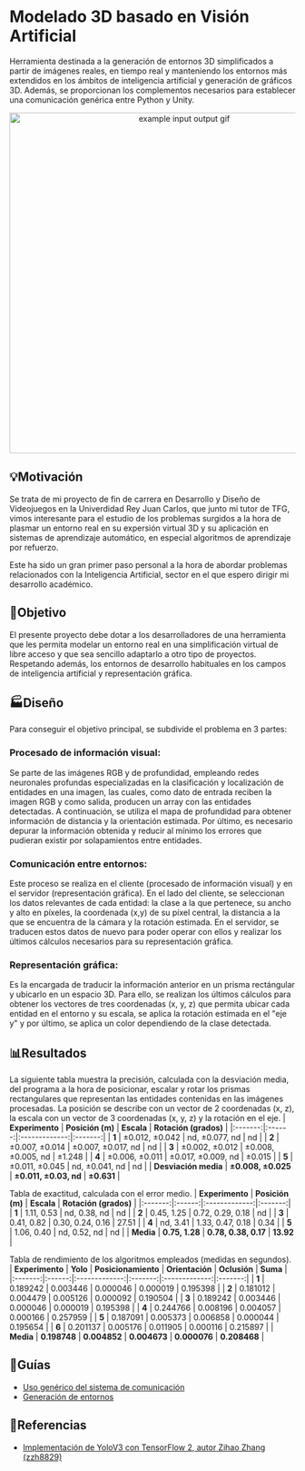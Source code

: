 # Modelado 3D basado en Visión Artificial
Herramienta destinada a la generación de entornos 3D simplificados a partir de imágenes reales, en tiempo real y manteniendo los entornos más extendidos en los ámbitos de inteligencia artificial y generación de gráficos 3D. Además, se proporcionan los complementos necesarios para establecer una comunicación genérica entre Python y Unity.

<p align="center">
  <img src="docs/Images/githubgif.gif" alt="example input output gif" width="600" />
</p>

## :bulb:Motivación
Se trata de mi proyecto de fin de carrera en Desarrollo y Diseño de Videojuegos en la Univerdidad Rey Juan Carlos, que junto mi tutor de TFG, vimos interesante para el estudio de los problemas surgidos a la hora de plasmar un entorno real en su expersión virtual 3D y su aplicación en sistemas de aprendizaje automático, en especial algoritmos de aprendizaje por refuerzo.

Este ha sido un gran primer paso personal a la hora de abordar problemas relacionados con la Inteligencia Artificial, sector en el que espero dirigir mi desarrollo académico. 

## :checkered_flag:Objetivo
El presente proyecto debe dotar a los desarrolladores de una herramienta que les permita modelar un entorno real en una simplificación virtual de libre acceso y que sea sencillo adaptarlo a otro tipo de proyectos. Respetando además, los entornos de desarrollo habituales en los campos de inteligencia artificial y representación gráfica.

## :factory:Diseño
Para conseguir el objetivo principal, se subdivide el problema en 3 partes:
### Procesado de información visual:
Se parte de las imágenes RGB y de profundidad, empleando redes neuronales profundas especializadas en la clasificación y localización de entidades en una imagen, las cuales, como dato de entrada reciben la imagen RGB y como salida, producen un array con las entidades detectadas. A continuación, se utiliza el mapa de profundidad para obtener información de distancia y la orientación estimada. Por último, es necesario depurar la información obtenida y reducir al mínimo los errores que pudieran existir por solapamientos entre entidades.
### Comunicación entre entornos:
Este proceso se realiza en el cliente (procesado de información visual) y en el servidor (representación gráfica). En el lado del cliente, se seleccionan los datos relevantes de cada entidad: la clase a la que pertenece, su ancho y alto en píxeles, la coordenada (x,y) de su píxel central, la distancia a la que se encuentra de la cámara y la rotación estimada. En el servidor, se traducen estos datos de nuevo para poder operar con ellos y realizar los últimos cálculos necesarios para su representación gráfica.
### Representación gráfica:
Es la encargada de traducir la información anterior en un prisma rectángular y ubicarlo en un espacio 3D. Para ello, se realizan los últimos cálculos para obtener los vectores de tres coordenadas (x, y, z) que permita ubicar cada entidad en el entorno y su escala, se aplica la rotación estimada en el "eje y" y por último, se aplica un color dependiendo de la clase detectada.

## :bar_chart:Resultados
La siguiente tabla muestra la precisión, calculada con la desviación media, del programa a la hora de posicionar, escalar y rotar los prismas rectangulares que representan las entidades contenidas en las imágenes procesadas. La posición se describe con un vector de 2 coordenadas (x, z), la escala con un vector de 3 coordenadas (x, y, z) y la rotación en el eje.
| **Experimento** | **Posición (m)** | **Escala** | **Rotación (grados)** |
|:-------:|:------:|:-------------:|:-------:|
| **1** | ±0.012, ±0.042 | nd, ±0.077, nd | nd |
| **2** | ±0.007, ±0.014 | ±0.007, ±0.017, nd | nd |
| **3** | ±0.002, ±0.012 | ±0.008, ±0.005, nd | ±1.248 |
| **4** | ±0.006, ±0.011 | ±0.017, ±0.009, nd | ±0.015 |
| **5** | ±0.011, ±0.045 | nd, ±0.041, nd | nd |
| **Desviación media** | **±0.008, ±0.025** | **±0.011, ±0.03, nd** | **±0.631** |

Tabla de exactitud, calculada con el error medio.
| **Experimento** | **Posición (m)** | **Escala** | **Rotación (grados)** |
|:-------:|:------:|:-------------:|:-------:|
| **1** | 1.11, 0.53 | nd, 0.38, nd | nd |
| **2** | 0.45, 1.25 | 0.72, 0.29, 0.18 | nd |
| **3** | 0.41, 0.82 | 0.30, 0.24, 0.16 | 27.51 |
| **4** | nd, 3.41 | 1.33, 0.47, 0.18 | 0.34 |
| **5** | 1.06, 0.40 | nd, 0.52, nd | nd |
| **Media** | **0.75, 1.28** | **0.78, 0.38, 0.17** | **13.92** |

Tabla de rendimiento de los algoritmos empleados (medidas en segundos).
| **Experimento** | **Yolo** | **Posicionamiento** | **Orientación** | **Oclusión** | **Suma** |
|:-------:|:------:|:-------------:|:-------:|:-------------:|:-------:|
| **1** | 0.189242 | 0.003446 | 0.000046 | 0.000019 | 0.195398 |
| **2** | 0.181012 | 0.004479 | 0.005126 | 0.000092 | 0.190504 |
| **3** | 0.189242 | 0.003446 | 0.000046 | 0.000019 | 0.195398 |
| **4** | 0.244766 | 0.008196 | 0.004057 | 0.000166 | 0.257959 |
| **5** | 0.187091 | 0.005373 | 0.006858 | 0.000044 | 0.195654 |
| **6** | 0.201137 | 0.005176 | 0.011905 | 0.000116 | 0.215897 |
| **Media** | **0.198748** | **0.004852** | **0.004673** | **0.000076** | **0.208468** |

## :bookmark_tabs:Guías
 - [Uso genérico del sistema de comunicación](docs/Guia_del_sistema_de_comunicacion.md)
 - [Generación de entornos](docs/Guia_para_la_generacion_de_entornos.md)

## :raised_hands:Referencias
 - [Implementación de YoloV3 con TensorFlow 2, autor Zihao Zhang (zzh8829)](https://github.com/zzh8829/yolov3-tf2)

